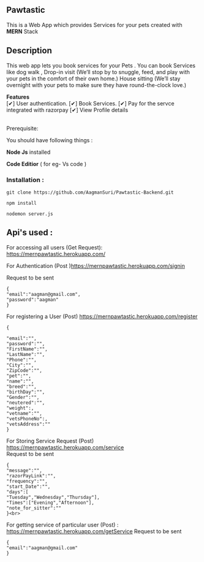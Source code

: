 ## Pawtastic 

This is a Web App which provides Services for your pets created with **MERN** Stack

## Description

This web app lets you book services for your Pets . You can book Services like dog walk , Drop-in visit
(We’ll stop by to snuggle, feed, and play with your pets in the comfort of their own home.) House sitting
(We’ll stay overnight with your pets to make sure they have round-the-clock love.)


**Features** <br>
 [✔] User authentication.
 [✔] Book Services.
 [✔] Pay for the servce integrated with razorpay
 [✔] View Profile details <br><br>

Prerequisite:

You should have following things : <br>

**Node Js** installed <br>

**Code Editior** ( for eg- Vs code )

### Installation :
 
```
git clone https://github.com/AagmanSuri/Pawtastic-Backend.git
```

```
npm install 
```

```
nodemon server.js
```

## Api's used : 

For accessing all users (Get Request):  https://mernpawtastic.herokuapp.com/

For Authentication (Post )https://mernpawtastic.herokuapp.com/signin<br>

Request to be sent 
```
{
"email":"aagman@gmail.com",
"password":"aagman"
}
```
For registering a User (Post) https://mernpawtastic.herokuapp.com/register
```
{

"email":"",
"password":"",
"FirstName":"",
"LastName":"",
"Phone":"",
"City":"",
"ZipCode":"",
"pet":"",
"name":"",
"breed":"",
"birthDay":"",
"Gender":"",
"neutered":"",
"weight":,
"vetname":"",
"vetsPhoneNo":,
"vetsAddress":""
}
```

For Storing Service Request (Post) https://mernpawtastic.herokuapp.com/service <br>
Request to be sent 
```
{
"message":"",
"razorPayLink":"",
"frequency":"",
"start_Date":"",
"days":[
"Tuesday","Wednesday","Thursday"],
"Times":["Evening","Afternoon"],
"note_for_sitter":""
}<br>
```
For getting service of particular user (Post) : https://mernpawtastic.herokuapp.com/getService
Request to be sent 
```
{
"email":"aagman@gmail.com"
}
```



